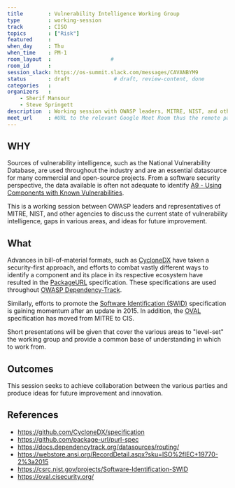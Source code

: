 ```yaml
---
title        : Vulnerability Intelligence Working Group
type         : working-session
track        : CISO
topics       : ["Risk"]
featured     :
when_day     : Thu
when_time    : PM-1
room_layout  :                   #
room_id      :
session_slack: https://os-summit.slack.com/messages/CAVANBYM9
status       : draft              # draft, review-content, done
categories   :
organizers   :
    - Sherif Mansour
    - Steve Springett
description  : Working session with OWASP leaders, MITRE, NIST, and other agencies
meet_url     : #URL to the relevant Google Meet Room thus the remote participants can join a session
---
```


## WHY
Sources of vulnerability intelligence, such as the National Vulnerability Database, are used throughout the industry
and are an essential datasource for many commercial and open-source projects. From a software security perspective,
the data available is often not adequate to identify [A9 - Using Components with Known Vulnerabilities](https://www.owasp.org/index.php/Top_10-2017_A9-Using_Components_with_Known_Vulnerabilities).

This is a working session between OWASP leaders and representatives of MITRE, NIST, and other agencies to discuss the
current state of vulnerability intelligence, gaps in various areas, and ideas for future improvement.

## What
Advances in bill-of-material formats, such as [CycloneDX](https://github.com/CycloneDX) have taken a security-first
approach, and efforts to combat vastly different ways to identify a component and its place in its respective ecosystem
have resulted in the [PackageURL](https://github.com/package-url) specification. These specifications are used throughout
[OWASP Dependency-Track](https://dependencytrack.org/).

Similarly, efforts to promote the [Software Identification (SWID)](https://csrc.nist.gov/projects/Software-Identification-SWID)
specification is gaining momentum after an update in 2015. In addition, the [OVAL](https://oval.cisecurity.org/)
specification has moved from MITRE to CIS.

Short presentations will be given that cover the various areas to "level-set" the working group and provide a common
base of understanding in which to work from.

## Outcomes
This session seeks to achieve collaboration between the various parties and produce ideas for future improvement and innovation.

## References
- https://github.com/CycloneDX/specification
- https://github.com/package-url/purl-spec
- https://docs.dependencytrack.org/datasources/routing/
- https://webstore.ansi.org/RecordDetail.aspx?sku=ISO%2fIEC+19770-2%3a2015
- https://csrc.nist.gov/projects/Software-Identification-SWID
- https://oval.cisecurity.org/
